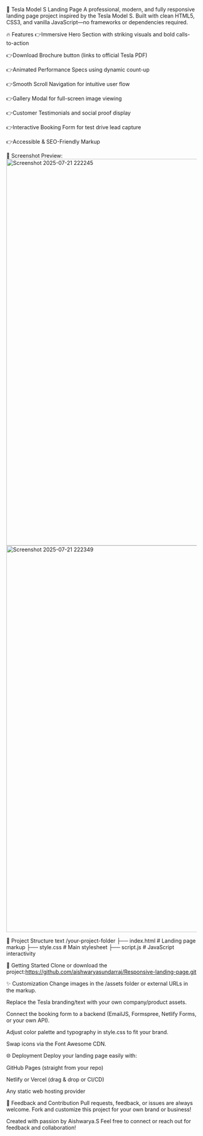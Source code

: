 🚗 Tesla Model S Landing Page
A professional, modern, and fully responsive landing page project inspired by the Tesla Model S. Built with clean HTML5, CSS3, and vanilla JavaScript—no frameworks or dependencies required.

🔥 Features
👉Immersive Hero Section with striking visuals and bold calls-to-action

👉Download Brochure button (links to official Tesla PDF)

👉Animated Performance Specs using dynamic count-up

👉Smooth Scroll Navigation for intuitive user flow

👉Gallery Modal for full-screen image viewing

👉Customer Testimonials and social proof display

👉Interactive Booking Form for test drive lead capture

👉Accessible & SEO-Friendly Markup

📸 Screenshot Preview:
<img width="1920" height="1020" alt="Screenshot 2025-07-21 222245" src="https://github.com/user-attachments/assets/35a7f6a7-94f1-4cb9-a858-e6824b988783" />
<img width="1920" height="1020" alt="Screenshot 2025-07-21 222349" src="https://github.com/user-attachments/assets/ea8b6d23-e8f7-4462-a194-8b41118a1113" />


📁 Project Structure
text
/your-project-folder
├── index.html          # Landing page markup
├── style.css           # Main stylesheet
├── script.js           # JavaScript interactivity

🚀 Getting Started
Clone or download the project:https://github.com/aishwaryasundarraj/Responsive-landing-page.git


✨ Customization
Change images in the /assets folder or external URLs in the markup.

Replace the Tesla branding/text with your own company/product assets.

Connect the booking form to a backend (EmailJS, Formspree, Netlify Forms, or your own API).

Adjust color palette and typography in style.css to fit your brand.

Swap icons via the Font Awesome CDN.

🌐 Deployment
Deploy your landing page easily with:

GitHub Pages (straight from your repo)

Netlify or Vercel (drag & drop or CI/CD)

Any static web hosting provider

📩 Feedback and Contribution
Pull requests, feedback, or issues are always welcome.
Fork and customize this project for your own brand or business!


Created with passion by Aishwarya.S
Feel free to connect or reach out for feedback and collaboration!
